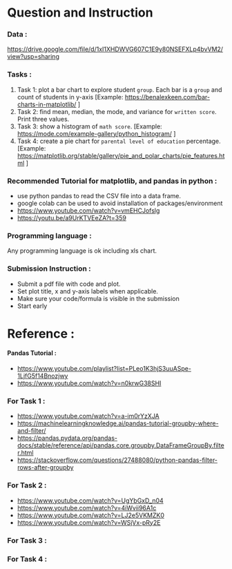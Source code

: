 # Question and Instruction
### Data :
https://drive.google.com/file/d/1xI1XHDWVG607C1E9y80NSEFXLp4bvVM2/view?usp=sharing 


### Tasks : 
1. Task 1: plot a bar chart to explore student `group`. Each bar is a `group` and count of students in y-axis [Example: https://benalexkeen.com/bar-charts-in-matplotlib/ ]
2. Task 2: find mean, median, the mode, and variance for `written score`. Print three values.
3. Task 3: show a histogram of `math score`. [Example: https://mode.com/example-gallery/python_histogram/ ]
4. Task 4: create a pie chart for `parental level of education` percentage. [Example: https://matplotlib.org/stable/gallery/pie_and_polar_charts/pie_features.html ] 

### Recommended Tutorial for matplotlib, and pandas in python :
- use python pandas to read the CSV file into a data frame. 
- google colab can be used to avoid installation of packages/environment  
- https://www.youtube.com/watch?v=vmEHCJofslg
- https://youtu.be/a9UrKTVEeZA?t=359

### Programming language : 
Any programming language is ok including  xls chart. 

### Submission Instruction : 
- Submit a pdf file with code and plot. 
- Set plot title, x and y-axis labels when applicable. 
- Make sure your code/formula is visible in the submission
- Start early

# Reference :
#### Pandas Tutorial : 
- https://www.youtube.com/playlist?list=PLeo1K3hjS3uuASpe-1LjfG5f14Bnozjwy
- https://www.youtube.com/watch?v=n0krwG38SHI
### For Task 1 :
- https://www.youtube.com/watch?v=a-im0rYzXJA
- https://machinelearningknowledge.ai/pandas-tutorial-groupby-where-and-filter/
- https://pandas.pydata.org/pandas-docs/stable/reference/api/pandas.core.groupby.DataFrameGroupBy.filter.html
- https://stackoverflow.com/questions/27488080/python-pandas-filter-rows-after-groupby

### For Task 2 :
- https://www.youtube.com/watch?v=UgYbGxD_n04
- https://www.youtube.com/watch?v=4iWvii96A1c
- https://www.youtube.com/watch?v=LJ2e5VKMZK0
- https://www.youtube.com/watch?v=WSjVx-pRy2E


### For Task 3 :


### For Task 4 :

